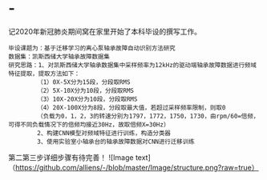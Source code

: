 # -
记2020年新冠肺炎期间窝在家里开始了本科毕设的撰写工作。

    毕设课题为：基于迁移学习的离心泵轴承故障自动识别方法研究
    数据集：凯斯西储大学轴承故障数据集
    研究思路：1、对凯斯西储大学轴承数据集中采样频率为12kHz的驱动端轴承故障数据进行频域特征提取，提取方法如下：
            （1）0X-5X分为15段，分段取RMS
            （2）5X-10X分为10段，分段取RMS
            （3）10X-20X分为10段，分段取RMS
            （4）20X-100X分为8段，分段取最大值，若超过采样频率限制，则取0
            （负载为0，1，2，3的转速分别为1797，1772，1750，1730，由rpm/60=倍频，可得不同负载情况下的倍频均接近30Hz，故取倍频X=30Hz）
            2、构建CNN模型对频域特征进行训练，构造分类器
            3、使用实验室小轴承台的轴承故障数据对CNN进行迁移训练
   
   第二第三步详细步骤有待完善！
![Image text]（https://github.com/alliens/-/blob/master/Image/structure.png?raw=true）
